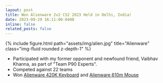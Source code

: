 ```yaml
---
layout: post
title: Won Alienware 2v2 CS2 2023 Held in Delhi, India!
date: 2023-09-29 16:11:00-0400
inline: false
related_posts: false
---
```


<div class="row">
    <div class="col-sm mt-3 mt-md-0">
        {% include figure.html path="assets/img/alien.jpg" title="Alienware" class="img-fluid rounded z-depth-1" %}
    </div>
</div>

- Participated with my former opponent and newfound friend, Vaibhav Khanna, as part of "Team P90 Experts".
- Competed against 22 teams
- Won [Alienware 420K Keyboard](https://www.dell.com/en-in/work/shop/alienware-tenkeyless-gaming-keyboard-aw420k/apd/580-bbbw/pc-accessories) and [Alienware 610m Mouse](https://www.dell.com/en-us/shop/alienware-wired-wireless-gaming-mouse-aw610m-dark-side-of-the-moon/apd/545-bbcc/pc-accessories)